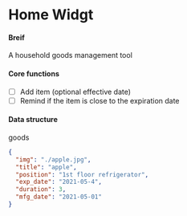 # Home Widgt

#### Breif

A household goods management tool

#### Core functions

- [ ] Add item (optional effective date)
- [ ] Remind if the item is close to the expiration date

#### Data structure

goods

```json
{
  "img": "./apple.jpg",
  "title": "apple",
  "position": "1st floor refrigerator",
  "exp_date": "2021-05-4",
  "duration": 3,
  "mfg_date": "2021-05-01"
}

```
